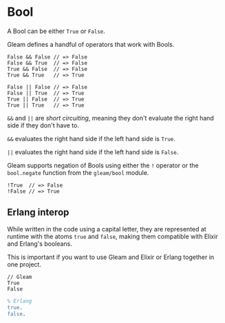 # Bool

A Bool can be either `True` or `False`.

Gleam defines a handful of operators that work with Bools.

```gleam
False && False // => False
False && True  // => False
True && False  // => False
True && True   // => True

False || False // => False
False || True  // => True
True || False  // => True
True || True   // => True
```

`&&` and `||` are _short circuiting_, meaning they don't evaluate the right
hand side if they don't have to.

`&&` evaluates the right hand side if the left hand side is `True`.

`||` evaluates the right hand side if the left hand side is `False`.

Gleam supports negation of Bools using either the `!` operator or the
`bool.negate` function from the `gleam/bool` module.

```gleam
!True  // => False
!False // => True
```

## Erlang interop

While written in the code using a capital letter, they are represented at
runtime with the atoms `true` and `false`, making them compatible with Elixir
and Erlang's booleans.

This is important if you want to use Gleam and Elixir or Erlang together in
one project.

```gleam
// Gleam
True
False
```

```erlang
% Erlang
true.
false.
```
